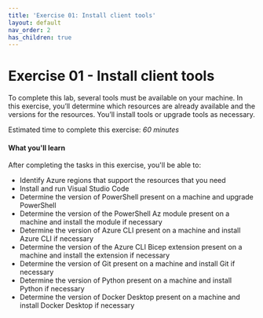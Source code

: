 ```yaml
---
title: 'Exercise 01: Install client tools'
layout: default
nav_order: 2
has_children: true
---
```


# Exercise 01 - Install client tools
<!--- Estimated time: 60 minutes--->

To complete this lab, several tools must be available on your machine. In this exercise, you’ll determine which resources are already available and the versions for the resources. You’ll install tools or upgrade tools as necessary.

Estimated time to complete this exercise: *60 minutes*

#### **What you'll learn**

After completing the tasks in this exercise, you'll be able to:

- Identify Azure regions that support the resources that you need
- Install and run Visual Studio Code
- Determine the version of PowerShell present on a machine and upgrade PowerShell
- Determine the version of the PowerShell Az module present on a machine and install the module if necessary
- Determine the version of Azure CLI present on a machine and install Azure CLI if necessary
- Determine the version of the Azure CLI Bicep extension present on a machine and install the extension if necessary
- Determine the version of Git present on a machine and install Git if necessary
- Determine the version of Python present on a machine and install Python if necessary
- Determine the version of Docker Desktop present on a machine and install Docker Desktop if necessary
